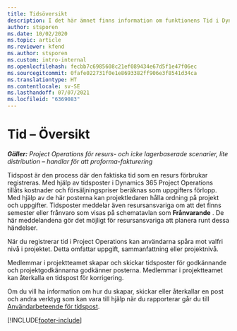 ```yaml
---
title: Tidsöversikt
description: I det här ämnet finns information om funktionens Tid i Dynamics 365 Project Operations.
author: stsporen
ms.date: 10/02/2020
ms.topic: article
ms.reviewer: kfend
ms.author: stsporen
ms.custom: intro-internal
ms.openlocfilehash: fecbb7c6985608c21ef089434e67d5f1e47f06ec
ms.sourcegitcommit: 0fafe022731f0e1e8693382ff906e3f8541d34ca
ms.translationtype: HT
ms.contentlocale: sv-SE
ms.lasthandoff: 07/07/2021
ms.locfileid: "6369083"
---
```

# <a name="time-overview"></a>Tid – Översikt

_**Gäller:** Project Operations för resurs- och icke lagerbaserade scenarier, lite distribution – handlar för att proforma-fakturering_

Tidspost är den process där den faktiska tid som en resurs förbrukar registreras. Med hjälp av tidsposter i Dynamics 365 Project Operations tillåts kostnader och försäljningspriser beräknas som uppgifters förlopp. Med hjälp av de här posterna kan projektledaren hålla ordning på projekt och uppgifter. Tidsposter meddelar även resursansvariga om att det finns semester eller frånvaro som visas på schematavlan som **Frånvarande** . De här meddelandena gör det möjligt för resursansvariga att planera runt dessa händelser.

När du registrerar tid i Project Operations kan användarna spåra mot valfri nivå i projektet. Detta omfattar uppgift, sammanfattning eller projektnivå.

Medlemmar i projektteamet skapar och skickar tidsposter för godkännande och projektgodkännarna godkänner posterna. Medlemmar i projektteamet kan återkalla en tidspost för korrigering.

Om du vill ha information om hur du skapar, skickar eller återkallar en post och andra verktyg som kan vara till hjälp när du rapporterar går du till [Användarbeteende för tidspost](ui-behavior-time.md).



[!INCLUDE[footer-include](../includes/footer-banner.md)]